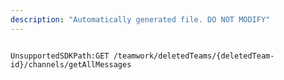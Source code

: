 ```yaml
---
description: "Automatically generated file. DO NOT MODIFY"
---
```


```powershellv2

UnsupportedSDKPath:GET /teamwork/deletedTeams/{deletedTeam-id}/channels/getAllMessages

```
